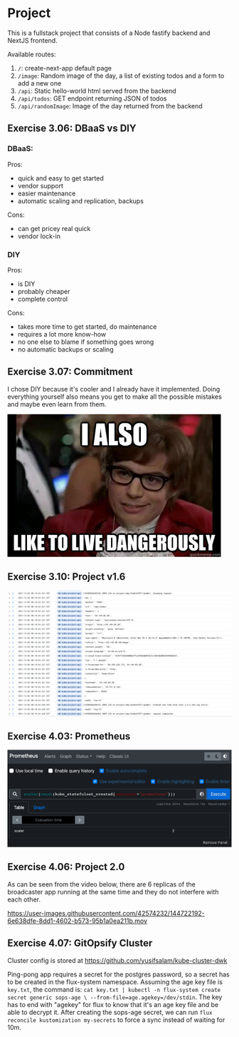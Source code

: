 # Project

This is a fullstack project that consists of a Node fastify backend and NextJS frontend.

Available routes:

1. `/`: create-next-app default page
1. `/image`: Random image of the day, a list of existing todos and a form to add a new one
1. `/api`: Static hello-world html served from the backend
1. `/api/todos`: GET endpoint returning JSON of todos
1. `/api/randomImage`: Image of the day returned from the backend

## Exercise 3.06: DBaaS vs DIY

### DBaaS:

Pros:

- quick and easy to get started
- vendor support
- easier maintenance
- automatic scaling and replication, backups

Cons:

- can get pricey real quick
- vendor lock-in

### DIY

Pros:

- is DIY
- probably cheaper
- complete control

Cons:

- takes more time to get started, do maintenance
- requires a lot more know-how
- no one else to blame if something goes wrong
- no automatic backups or scaling

## Exercise 3.07: Commitment

I chose DIY because it's cooler and I already have it implemented. Doing everything yourself also means you get to make all the possible mistakes and maybe even learn from them.

![i like to live dangerously](./assets/danger.jpeg)

## Exercise 3.10: Project v1.6

![log](./assets/log.png)

## Exercise 4.03: Prometheus

![prometheus](./assets/prometheus.png)

## Exercise 4.06: Project 2.0

As can be seen from the video below, there are 6 replicas of the broadcaster app running at the same time and they do not interfere with each other.

https://user-images.githubusercontent.com/42574232/144722192-6e638dfe-8dd1-4602-b573-95b1a0ea211b.mov

## Exercise 4.07: GitOpsify Cluster

Cluster config is stored at https://github.com/yusifsalam/kube-cluster-dwk

Ping-pong app requires a secret for the postgres password, so a secret has to be created in the flux-system namespace. Assuming the age key file is `key.txt`, the command is:
`cat key.txt | kubectl -n flux-system create secret generic sops-age \ --from-file=age.agekey=/dev/stdin`. The key has to end with "agekey" for flux to know that it's an age key file and be able to decrypt it.
After creating the sops-age secret, we can run `flux reconcile kustomization my-secrets` to force a sync instead of waiting for 10m.
